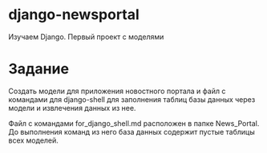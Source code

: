 # django-newsportal
Изучаем Django. Первый проект с моделями

# Задание

Создать модели для приложения новостного портала и файл с командами для 
django-shell для заполнения таблиц базы данных через модели и извлечения 
данных из нее.

Файл с командами for_django_shell.md расположен в папке News_Portal. 
До выполнения команд из него база данных содержит пустые таблицы всех моделей.
